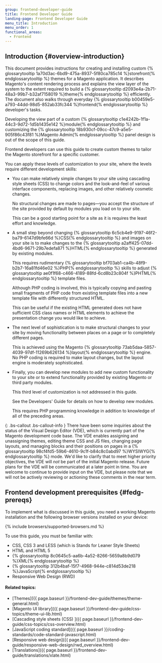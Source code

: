 ```yaml
---
group: frontend-developer-guide
title: Frontend Developer Guide
landing-page: Frontend Developer Guide
menu_title: Introduction
menu_order: 1
functional_areas:
  - Frontend
---
```


## Introduction   {#overview-introduction}

This document provides instructions for creating and installing custom {% glossarytooltip 1a70d3ac-6bd9-475a-8937-5f80ca785c14 %}storefront{% endglossarytooltip %} themes for a Magento application. It describes Magento's content rendering process and explains the view layer of the system to the extent required to build a {% glossarytooltip d2093e4a-2b71-48a3-99b7-b32af7158019 %}theme{% endglossarytooltip %} efficiently. The document also walks through everyday {% glossarytooltip b00459e5-a793-44dd-98d5-852ab33fc344 %}frontend{% endglossarytooltip %} developer's tasks.

Developing the view part of a custom {% glossarytooltip c1e4242b-1f1a-44c3-9d72-1d5b1435e142 %}module{% endglossarytooltip %} and customizing the {% glossarytooltip 18b930cf-09cc-47c9-a5e5-905f86c43f81 %}Magento Admin{% endglossarytooltip %} panel design is out of the scope of this guide.

Frontend developers can use this guide to create custom themes to tailor the Magento storefront for a specific customer.

<p>You can apply these levels of customization to your site, where the levels require different development skills:</p>
<ul>
<li><p>You can make relatively simple changes to your site using cascading style sheets (CSS) to change colors and the look-and-feel of various interface components, replacing images, and other relatively cosmetic changes.</p>
<p>No structural changes are made to pages&mdash;you accept the structure of the site provided by default by modules you load on to your site.</p>
<p>This can be a good starting point for a site as it is requires the least effort and knowledge.</p></li>
<li><p>A small step beyond changing {% glossarytooltip 6c5cb4e9-9197-46f2-ba79-6147d9bfe66d %}CSS{% endglossarytooltip %} and images on your site is to make changes to the {% glossarytooltip a2aff425-07dd-4bd6-9671-29b7edefa871 %}HTML{% endglossarytooltip %} generated by existing modules.</p>
<p>This requires rudimentary {% glossarytooltip bf703ab1-ca4b-48f9-b2b7-16a81fd46e02 %}PHP{% endglossarytooltip %} skills to adjust {% glossarytooltip ae0f1f68-c466-4189-88fd-6cd8b23c804f %}PHTML{% endglossarytooltip %} template files.</p>
<p>Although PHP coding is involved, this is typically copying and pasting small fragments of PHP code from existing template files into a new template file with differently structured HTML.</p>
<p>This can be useful if the existing HTML generated does not have sufficient CSS class names or HTML elements to achieve the presentation change you would like to achieve.</p></li>
<li><p>The next level of sophistication is to make structural changes to your site by moving functionality between places on a page or to completely different pages.</p>
<p>This is achieved using the Magento {% glossarytooltip 73ab5daa-5857-4039-97df-11269b626134 %}layout{% endglossarytooltip %} engine.  No PHP coding is required to make layout changes, but the layout engine is moderately sophisticated.</p></li>
<li><p>Finally, you can develop new modules to add new custom functionality to your site or to extend functionality provided by existing Magento or third party modules.</p>
<p>This third level of customization is not addressed in this guide.</p>
<p>See the Developers' Guide for details on how to develop new modules.</p>
<p>This requires PHP programming knowledge in addition to knowledge of all of the preceding areas.</p></li>
</ul>

{: .bs-callout .bs-callout-info }
There have been some inquiries about the status of the Visual Design Editor (VDE), which is currently part of the Magento development code base. The VDE enables assigning and unassigning themes, editing theme CSS and JS files, changing page layouts, and managing blocks and their positions on pages in a {% glossarytooltip 98cf4fd5-59b6-4610-9c1f-b84c8c0abd97 %}WYSIWYG{% endglossarytooltip %} mode. We'd like to clarify that to meet higher priority objectives, the VDE will *not* be part of the initial Magento release. Future plans for the VDE will be communicated at a later point in time. You are welcome to continue to provide input on the VDE, but please note that we will not be actively reviewing or actioning these comments in the near term.

## Frontend development prerequisites   {#fedg-prereqs}

To implement what is discussed in this guide, you need a working Magento installation and the following browser versions installed on your device:

{% include browsers/supported-browsers.md %}

To use this guide, you must be familiar with:

*	CSS, CSS 3 and LESS (which is Stands for Leaner Style Sheets)
*	HTML and HTML 5
*	{% glossarytooltip 8c0645c5-aa6b-4a52-8266-5659a8b9d079 %}XML{% endglossarytooltip %}
*	{% glossarytooltip 312b4baf-15f7-4968-944e-c814d53de218 %}JavaScript{% endglossarytooltip %}
*	Responsive Web Design (RWD)

#### Related topics:

*	[Themes]({{ page.baseurl }}/frontend-dev-guide/themes/theme-general.html)
*	[Magento UI library]({{ page.baseurl }}/frontend-dev-guide/css-topics/theme-ui-lib.html)
*	[Cascading style sheets (CSS) ]({{ page.baseurl }}/frontend-dev-guide/css-topics/css-overview.html)
*	[JavaScript coding standard]({{ page.baseurl }}/coding-standards/code-standard-javascript.html)
*	[Responsive web design]({{ page.baseurl }}/frontend-dev-guide/responsive-web-design/rwd_overview.html)
*	[Translations]({{ page.baseurl }}/frontend-dev-guide/translations/xlate.html)

